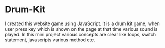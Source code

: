 # Drum-Kit
I created this website game using JavaScript. It is a drum kit game, when user press key which is shown on the page at that time various sound is played.  In this mini project various concepts are clear like loops, switch statement, javascripts various method etc.

